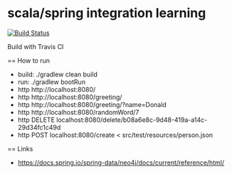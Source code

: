# scala/spring integration learning
[![Build Status](https://travis-ci.org/butcherless/scala.svg?branch=master)](https://travis-ci.org/butcherless/scala/spring-scala)

Build with Travis CI

== How to run

- build: ./gradlew clean build
- run: ./gradlew bootRun
- http http://localhost:8080/
- http http://localhost:8080/greeting/
- http http://localhost:8080/greeting/?name=Donald
- http http://localhost:8080/randomWord/7
- http DELETE localhost:8080/delete/b08a6e8c-9d48-419a-a14c-29d34fc1c49d
- http POST localhost:8080/create < src/test/resources/person.json

== Links

- https://docs.spring.io/spring-data/neo4j/docs/current/reference/html/